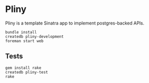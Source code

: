 # Pliny

Pliny is a template Sinatra app to implement postgres-backed APIs.

```
bundle install
createdb pliny-development
foreman start web
```

## Tests

```
gem install rake
createdb pliny-test
rake
```
